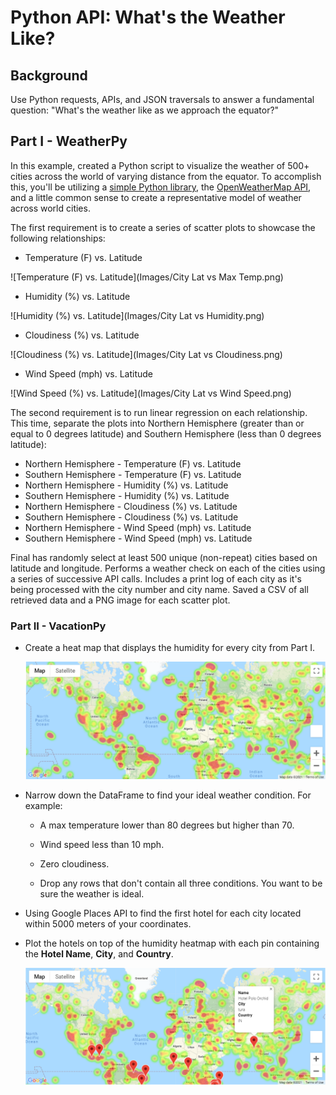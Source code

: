 # Python API: What's the Weather Like?

## Background

Use Python requests, APIs, and JSON traversals to answer a fundamental question: "What's the weather like as we approach the equator?"

## Part I - WeatherPy

In this example, created a Python script to visualize the weather of 500+ cities across the world of varying distance from the equator. To accomplish this, you'll be utilizing a [simple Python library](https://pypi.python.org/pypi/citipy), the [OpenWeatherMap API](https://openweathermap.org/api), and a little common sense to create a representative model of weather across world cities.

The first requirement is to create a series of scatter plots to showcase the following relationships:

* Temperature (F) vs. Latitude

![Temperature (F) vs. Latitude](Images/City Lat vs Max Temp.png)

* Humidity (%) vs. Latitude

![Humidity (%) vs. Latitude](Images/City Lat vs Humidity.png)

* Cloudiness (%) vs. Latitude

![Cloudiness (%) vs. Latitude](Images/City Lat vs Cloudiness.png)

* Wind Speed (mph) vs. Latitude

![Wind Speed (%) vs. Latitude](Images/City Lat vs Wind Speed.png)

The second requirement is to run linear regression on each relationship. This time, separate the plots into Northern Hemisphere (greater than or equal to 0 degrees latitude) and Southern Hemisphere (less than 0 degrees latitude):

* Northern Hemisphere - Temperature (F) vs. Latitude
* Southern Hemisphere - Temperature (F) vs. Latitude
* Northern Hemisphere - Humidity (%) vs. Latitude
* Southern Hemisphere - Humidity (%) vs. Latitude
* Northern Hemisphere - Cloudiness (%) vs. Latitude
* Southern Hemisphere - Cloudiness (%) vs. Latitude
* Northern Hemisphere - Wind Speed (mph) vs. Latitude
* Southern Hemisphere - Wind Speed (mph) vs. Latitude

Final has randomly select at least 500 unique (non-repeat) cities based on latitude and longitude. Performs a weather check on each of the cities using a series of successive API calls. Includes a print log of each city as it's being processed with the city number and city name. Saved a CSV of all retrieved data and a PNG image for each scatter plot.

### Part II - VacationPy

* Create a heat map that displays the humidity for every city from Part I.

  ![heatmap](Images/humidity_map.png)

* Narrow down the DataFrame to find your ideal weather condition. For example:

  * A max temperature lower than 80 degrees but higher than 70.

  * Wind speed less than 10 mph.

  * Zero cloudiness.

  * Drop any rows that don't contain all three conditions. You want to be sure the weather is ideal.

* Using Google Places API to find the first hotel for each city located within 5000 meters of your coordinates.

* Plot the hotels on top of the humidity heatmap with each pin containing the **Hotel Name**, **City**, and **Country**.

  ![hotel map](Images/hotel_map.png)


